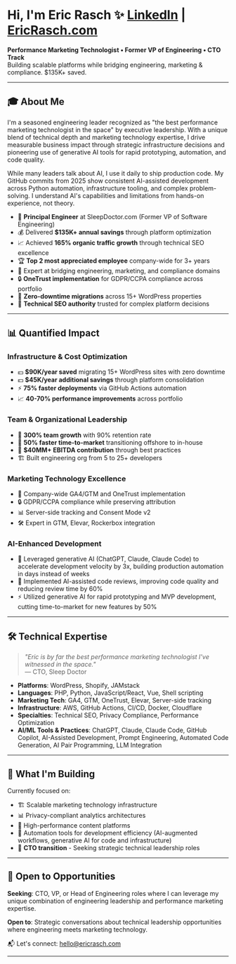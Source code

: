 # Hi, I'm Eric Rasch ✨ [LinkedIn](https://www.linkedin.com/in/ericrasch) | [EricRasch.com](https://ericrasch.com/)

**Performance Marketing Technologist • Former VP of Engineering • CTO Track**  
Building scalable platforms while bridging engineering, marketing & compliance. $135K+ saved.

---

## 🎓 About Me

I'm a seasoned engineering leader recognized as "the best performance marketing technologist in the space" by executive leadership. With a unique blend of technical depth and marketing technology expertise, I drive measurable business impact through strategic infrastructure decisions and pioneering use of generative AI tools for rapid prototyping, automation, and code quality.

While many leaders talk about AI, I use it daily to ship production code. My GitHub commits from 2025 show consistent AI-assisted development across Python automation, infrastructure tooling, and complex problem-solving. I understand AI's capabilities and limitations from hands-on experience, not theory.

- 🚀 **Principal Engineer** at SleepDoctor.com (Former VP of Software Engineering)
- 💰 Delivered **$135K+ annual savings** through platform optimization
- 📈 Achieved **165% organic traffic growth** through technical SEO excellence
- 🏆 **Top 2 most appreciated employee** company-wide for 3+ years
- 🌉 Expert at bridging engineering, marketing, and compliance domains
- 🔒 **OneTrust implementation** for GDPR/CCPA compliance across portfolio
- 🚀 **Zero-downtime migrations** across 15+ WordPress properties
- 🎯 **Technical SEO authority** trusted for complex platform decisions

---

## 📊 Quantified Impact

### Infrastructure & Cost Optimization
- 💵 **$90K/year saved** migrating 15+ WordPress sites with zero downtime
- 💵 **$45K/year additional savings** through platform consolidation
- ⚡ **75% faster deployments** via GitHub Actions automation
- 📈 **40-70% performance improvements** across portfolio

### Team & Organizational Leadership  
- 👥 **300% team growth** with 90% retention rate
- 🚀 **50% faster time-to-market** transitioning offshore to in-house
- 💼 **$40MM+ EBITDA contribution** through best practices
- 🏗️ Built engineering org from 5 to 25+ developers

### Marketing Technology Excellence
- 🎯 Company-wide GA4/GTM and OneTrust implementation
- 🔒 GDPR/CCPA compliance while preserving attribution
- 📊 Server-side tracking and Consent Mode v2
- 🛠️ Expert in GTM, Elevar, Rockerbox integration

### AI-Enhanced Development
- 🚀 Leveraged generative AI (ChatGPT, Claude, Claude Code) to accelerate development velocity by 3x, building production automation in days instead of weeks
- 🧠 Implemented AI-assisted code reviews, improving code quality and reducing review time by 60%
- ⚡ Utilized generative AI for rapid prototyping and MVP development, cutting time-to-market for new features by 50%
---

## 🛠 Technical Expertise

> *"Eric is by far the best performance marketing technologist I've witnessed in the space."*  
> — CTO, Sleep Doctor

- **Platforms**: WordPress, Shopify, JAMstack  
- **Languages**: PHP, Python, JavaScript/React, Vue, Shell scripting  
- **Marketing Tech**: GA4, GTM, OneTrust, Elevar, Server-side tracking  
- **Infrastructure**: AWS, GitHub Actions, CI/CD, Docker, Cloudflare  
- **Specialties**: Technical SEO, Privacy Compliance, Performance Optimization
- **AI/ML Tools & Practices**: ChatGPT, Claude, Claude Code, GitHub Copilot, AI-Assisted Development, Prompt Engineering, Automated Code Generation, AI Pair Programming, LLM Integration

---

## 🎯 What I'm Building

Currently focused on:
- 🏗️ Scalable marketing technology infrastructure
- 📊 Privacy-compliant analytics architectures  
- 🚀 High-performance content platforms
- 🤖 Automation tools for development efficiency (AI-augmented workflows, generative AI for code and infrastructure)
- 👔 **CTO transition** - Seeking strategic technical leadership roles

---

## 💼 Open to Opportunities

**Seeking**: CTO, VP, or Head of Engineering roles where I can leverage my unique combination of engineering leadership and performance marketing expertise.

**Open to**: Strategic conversations about technical leadership opportunities where engineering meets marketing technology.

📬 Let's connect: [hello@ericrasch.com](mailto:hello@ericrasch.com)

---
